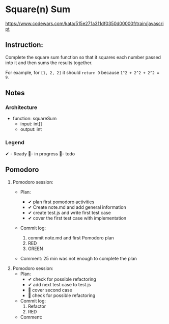 # Square(n) Sum
https://www.codewars.com/kata/515e271a311df0350d00000f/train/javascript
## Instruction:
Complete the square sum function so that it squares each number passed into it and then sums the results together.

For example, for ```[1, 2, 2]``` it should ```return 9``` because ```1^2 + 2^2 + 2^2 = 9.```


## Notes
### Architecture
* function: squareSum
    * input: int[]
    * output: int
	
### Legend
 ✔ - Ready
 🚧- in progress
 📃- todo
 
## Pomodoro
1. Pomodoro session:
    * Plan:  
        * ✔ plan first pomodoro activities
        * ✔ Create note.md and add general information 
        * ✔ create test.js and write first test case
        * ✔ cover the first test case with implementation

    * Commit log:
        1. commit note.md and first Pomodoro plan
        1. RED
        1. GREEN

    * Comment: 25 min was not enough to complete the plan
1. Pomodoro session:
    * Plan: 
        * ✔ check for possible refactoring
        * ✔ add next test case to test.js
        * 📃 cover second case
        * 📃 check for possible refactoring
    * Commit log:
        1. Refactor    
        1. RED
    * Comment: 